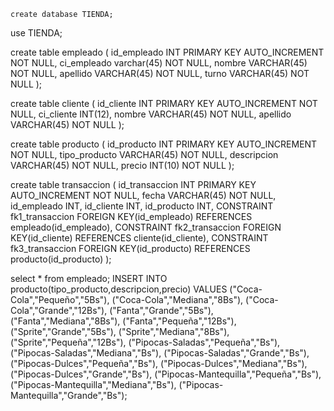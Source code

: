 
    create database TIENDA;
use TIENDA;

create table empleado
(
id_empleado INT PRIMARY KEY AUTO_INCREMENT NOT NULL,
ci_empleado varchar(45) NOT NULL,
nombre VARCHAR(45) NOT NULL,
apellido VARCHAR(45) NOT NULL,
turno VARCHAR(45) NOT NULL
);

create table cliente
(
id_cliente INT PRIMARY KEY AUTO_INCREMENT NOT NULL,
ci_cliente INT(12),
nombre VARCHAR(45) NOT NULL,
apellido VARCHAR(45) NOT NULL
);

create table producto
(
id_producto INT PRIMARY KEY AUTO_INCREMENT NOT NULL,
tipo_producto VARCHAR(45) NOT NULL,
descripcion VARCHAR(45) NOT NULL,
precio INT(10) NOT NULL
);

create table transaccion
(
id_transaccion INT PRIMARY KEY AUTO_INCREMENT NOT NULL,
fecha VARCHAR(45) NOT NULL,
id_empleado INT,
id_cliente INT,
id_producto INT,
CONSTRAINT fk1_transaccion FOREIGN KEY(id_empleado) REFERENCES empleado(id_empleado),
CONSTRAINT fk2_transaccion FOREIGN KEY(id_cliente) REFERENCES cliente(id_cliente),
CONSTRAINT fk3_transaccion FOREIGN KEY(id_producto) REFERENCES producto(id_producto)
);

select * from empleado;
INSERT INTO producto(tipo_producto,descripcion,precio)
VALUES ("Coca-Cola","Pequeño","5Bs"),
		("Coca-Cola","Mediana","8Bs"),
		("Coca-Cola","Grande","12Bs"),
		("Fanta","Grande","5Bs"),
		("Fanta","Mediana","8Bs"),
		("Fanta","Pequeña","12Bs"),
        ("Sprite","Grande","5Bs"),
		("Sprite","Mediana","8Bs"),
		("Sprite","Pequeña","12Bs"),
        ("Pipocas-Saladas","Pequeña","Bs"),
        ("Pipocas-Saladas","Mediana","Bs"),
        ("Pipocas-Saladas","Grande","Bs"),
        ("Pipocas-Dulces","Pequeña","Bs"),
        ("Pipocas-Dulces","Mediana","Bs"),
        ("Pipocas-Dulces","Grande","Bs"),
         ("Pipocas-Mantequilla","Pequeña","Bs"),
        ("Pipocas-Mantequilla","Mediana","Bs"),
        ("Pipocas-Mantequilla","Grande","Bs");
        
